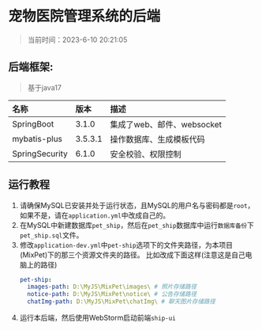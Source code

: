 # 宠物医院管理系统的后端

> 当前时间：2023-6-10 20:21:05

## 后端框架:

> 基于java17

| 名称             | 版本      | 描述                  |
|:---------------|:--------|:--------------------|
| SpringBoot     | 3.1.0   | 集成了web、邮件、websocket |
| mybatis-plus   | 3.5.3.1 | 操作数据库、生成模板代码        |
| SpringSecurity | 6.1.0   | 安全校验、权限控制           |

## 运行教程

1. 请确保MySQL已安装并处于运行状态，且MySQL的用户名与密码都是`root`，如果不是，请在`application.yml`中改成自己的。
2. 在MySQL中新建数据库`pet_ship`，然后在`pet_ship`数据库中运行`数据库备份`下`pet_ship.sql`文件。
3. 修改`application-dev.yml`中`pet-ship`选项下的文件夹路径，为本项目(MixPet)下的那三个资源文件夹的路径。
    比如改成下面这样(注意这是自己电脑上的路径)
    ```yaml
    pet-ship:
      images-path: D:\MyJS\MixPet\images\ # 照片存储路径
      notice-path: D:\MyJS\MixPet\notice\ # 公告存储路径
      chatImg-path: D:\MyJS\MixPet\chatImg\ # 聊天图片存储路径
    ```
4. 运行本后端，然后使用WebStorm启动前端`ship-ui`

